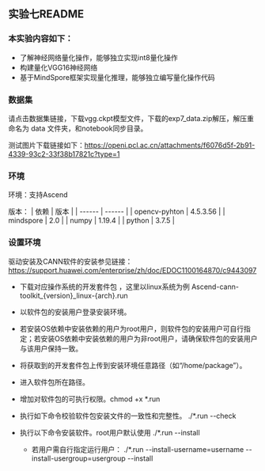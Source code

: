 ## 实验七README

### 本实验内容如下：
- 了解神经网络量化操作，能够独立实现int8量化操作
- 构建量化VGG16神经网络
- 基于MindSpore框架实现量化推理，能够独立编写量化操作代码

### 数据集
请点击数据集链接，下载vgg.ckpt模型文件，下载的exp7_data.zip解压，解压重命名为 data 文件夹，和notebook同步目录。

测试图片下载链接如下：https://openi.pcl.ac.cn/attachments/f6076d5f-2b91-4339-93c2-33f38b17821c?type=1

### 环境
环境：支持Ascend

版本：
| 依赖   | 版本   |
| ------ | ------ |
| opencv-pyhton    | 4.5.3.56  |
| mindspore  | 2.0 |
| numpy         | 1.19.4   |
| python | 3.7.5  |
    
### 设置环境
驱动安装及CANN软件的安装参见链接：
 https://support.huawei.com/enterprise/zh/doc/EDOC1100164870/c9443097
- 下载对应操作系统的开发套件包 ，这里以linux系统为例
   Ascend-cann-toolkit_{version}_linux-{arch}.run
   
- 以软件包的安装用户登录安装环境。
- 若安装OS依赖中安装依赖的用户为root用户，则软件包的安装用户可自行指定；若安装OS依赖中安装依赖的用户为非root用户，请确保软件包的安装用户与该用户保持一致。
- 将获取到的开发套件包上传到安装环境任意路径（如“/home/package”）。
- 进入软件包所在路径。
- 增加对软件包的可执行权限。chmod +x *.run
- 执行如下命令校验软件包安装文件的一致性和完整性。
./*.run --check

- 执行以下命令安装软件。root用户默认使用
   ./*.run --install

  - 若用户需自行指定运行用户：
./*.run --install-username=username --install-usergroup=usergroup --install

